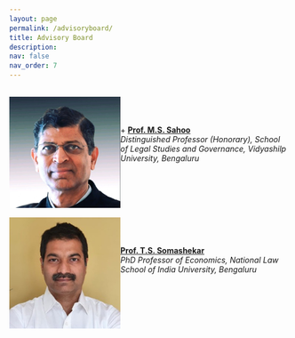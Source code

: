 ```yaml
---
layout: page
permalink: /advisoryboard/
title: Advisory Board 
description:
nav: false
nav_order: 7
---
```

\
[<img align="left" src="/assets/img/prof_ms_sahoo.jpeg" alt="Prof. M. S. Sahoo" width="200"/>](https://sahooregulatorychambers.in/)
\
\
\
    + [__Prof. M.S. Sahoo__](https://vidyashilp.edu.in/sahoo/) <br> _Distinguished Professor (Honorary), School of Legal Studies and Governance, Vidyashilp University, Bengaluru_
<br clear="left"/>
\
[<img align="left" src="/assets/img/prof_somashekar.jpg" alt="Prof. T. S. Somashekar" width="200"/>](https://www.nls.ac.in/faculty/t-s-somashekar/) 
\
\
\
    [__Prof. T.S. Somashekar__](https://www.nls.ac.in/faculty/t-s-somashekar/)
\
    _PhD Professor of Economics, National Law School of India University, Bengaluru_
 <br clear="left"/>
